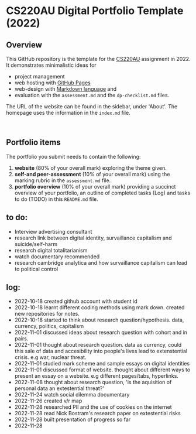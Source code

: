 # CS220AU Digital Portfolio Template (2022)
## Overview
This GitHub repository is the template for the [CS220AU](https://github.com/khofstadter/CS220AU) assignment in 2022. It demonstrates minimalistic ideas for 

- project management
- web hosting with [GitHub Pages](https://pages.github.com/) 
- web-design with [Markdown language](https://guides.github.com/features/mastering-markdown/) and
- evaluation with the `assessment.md` and the `dp-checklist.md` files. 

The URL of the website can be found in the sidebar, under 'About'. The homepage uses the information in the `index.md` file.

<br>

## Portfolio items
The portfolio you submit needs to contain the following:

1. **website** (80% of your overall mark) exploring the theme given.
2. **self-and peer-assessment** (10% of your overall mark) using the marking rubric in the `assessment.md` file.
3. **portfolio overview** (10% of your overall mark) providing a succinct overview of your portfolio, an outline of completed tasks (Log) and tasks to do (TODO) in this `README.md` file.

## to do:
- Interview advertising consultant
- research link between digital identity, survaillance capitalism and suicide/self-harm
- research digital totalitarianism
- watch documentary recommended 
- research cambridge analytica and how survaillance capitalism can lead to political control

## log:
- 2022-10-18 created github account with student id
- 2022-10-18 learnt different coding methods using mark down. created new repositories for notes.
- 2022-10-18 started to think about research question/hypothesis. data, currency, politics, capitalism
- 2022-11-01 discussed ideas about research question with cohort and in pairs.
- 2022-11-01 thought about research question. data as currency, could this sale of data and accesibility into people's lives lead to extenstential crisis. e.g war, nuclear threat.
- 2022-11-01 studied mark scheme and sample essays on digital identities 
- 2022-11-01 discussed format of website. thought about different ways to present an essay on a website. e.g different pages/tabs, hyperlinks.
- 2022-11-08 thought about research question, 'is the aquisition of personal data an extestential threat?'
- 2022-11-24 watch social dilemma documentary
- 2022-11-26 created v/r map
- 2022-11-28 researched PII and the use of cookies on the internet
- 2022-11-28 read Nick Bostram's research paper on extestential risks
- 2022-11-28 built presentation of progress so far
- 2022-11-28
